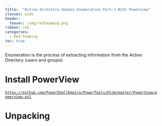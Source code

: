 ```yaml
---
title:  "Active Directory Domain Enumeration Part-1 With Powerview"
classes: wide
header:
  teaser: /img/redteampng.png
ribbon: red
categories:
  - Red-Teaming
toc: true
---
```


Enumeration is the process of extracting information from the Active Directory (users and groups)

# Install PowerView

  [`https://github.com/PowerShellEmpire/PowerTools/blob/master/PowerView/powerview.ps1`]('https://github.com/PowerShellEmpire/PowerTools/blob/master/PowerView/powerview.ps1')

# Unpacking


